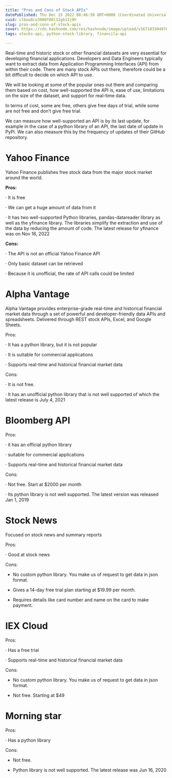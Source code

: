 ```yaml
---
title: "Pros and Cons of Stock APIs"
datePublished: Thu Dec 15 2022 08:46:58 GMT+0000 (Coordinated Universal Time)
cuid: clbou8cu3000f08l32gb12j9h
slug: pros-and-cons-of-stock-apis
cover: https://cdn.hashnode.com/res/hashnode/image/upload/v1671833049761/97081e64-f4ef-407b-b354-e9e478e23266.png
tags: stocks-api, python-stock-library, financila-api

---
```


Real-time and historic stock or other financial datasets are very essential for developing financial applications. Developers and Data Engineers typically want to extract data from Application Programming Interfaces (API) from within their code. There are many stock APIs out there, therefore could be a bit difficult to decide on which API to use.

We will be looking at some of the popular ones out there and comparing them based on cost, how well-supported the API is, ease of use, limitations on the size of the dataset, and support for real-time data.

In terms of cost, some are free, others give free days of trial, while some are not free and don’t give free trial.

We can measure how well-supported an API is by its last update, for example in the case of a python library of an API, the last date of update in PyPi. We can also measure this by the frequency of updates of their GitHub repository.

# **Yahoo Finance**

Yahoo Finance publishes free stock data from the major stock market around the world.

**Pros:**

· It is free

· We can get a huge amount of data from it

· It has two well-supported Python libraries, pandas-datareader library as well as the yfinance library. The libraries simplify the extraction and use of the data by reducing the amount of code. The latest release for yfinance was on Nov 16, 2022

**Cons:**

· The API is not an official Yahoo Finance API

· Only basic dataset can be retrieved

· Because it is unofficial, the rate of API calls could be limited

# **Alpha Vantage**

Alpha Vantage provides enterprise-grade real-time and historical financial market data through a set of powerful and developer-friendly data APIs and spreadsheets. Delivered through REST stock APIs, Excel, and Google Sheets.

Pros:

· It has a python library, but it is not popular

· It is suitable for commercial applications

· Supports real-time and historical financial market data

Cons:

· It is not free.

· It has an unofficial python library that is not well supported of which the latest release is July 4, 2021

# **Bloomberg API**

Pros:

· it has an official python library

· suitable for commercial applications

· Supports real-time and historical financial market data

Cons:

· Not free. Start at $2000 per month

· Its python library is not well supported. The latest version was released Jan 1, 2019

# **Stock News**

Focused on stock news and summary reports

Pros:

· Good at stock news

Cons:

*   No custom python library. You make us of request to get data in json format.
    
*   Gives a 14-day free trial plan starting at $19.99 per month.
    
*   Requires details like card number and name on the card to make payment.
    

# **IEX Cloud**

Pros:

· Has a free trial

· Supports real-time and historical financial market data

Cons:

*   No custom python library. You make us of request to get data in json format.
    
*   Not free. Starting at $49
    

# **Morning star**

Pros:

· Has a python library

Cons:

*   Not free.
    
*   Python library is not well supported. The latest release was Jun 16, 2020
